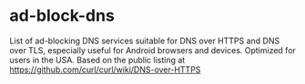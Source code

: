 # ad-block-dns
List of ad-blocking DNS services suitable for DNS over HTTPS and DNS over TLS, especially useful for Android browsers and devices. Optimized for users in the USA. Based on the public listing at https://github.com/curl/curl/wiki/DNS-over-HTTPS
